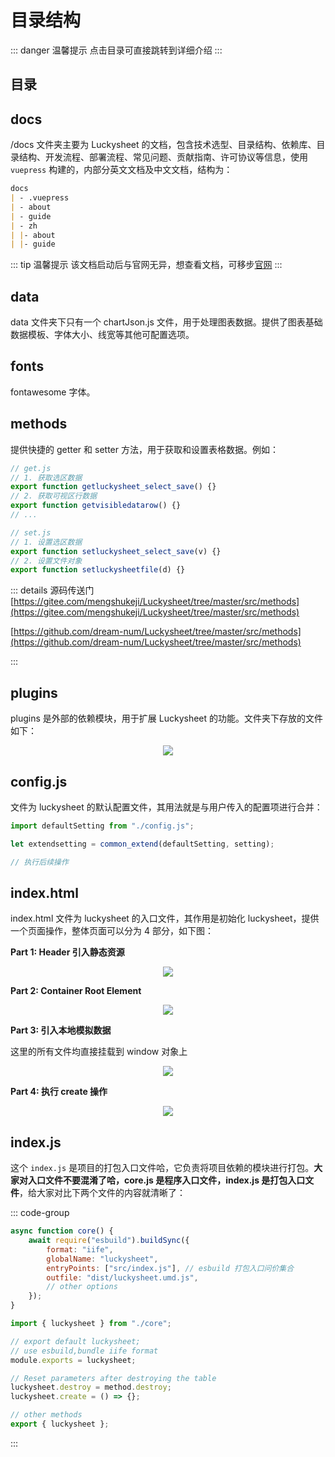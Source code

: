 # 目录结构

<backTop/>

::: danger 温馨提示
点击目录可直接跳转到详细介绍
:::

## 目录

<!-- 自定义目录组件实现 - 类似 Element  Collapse 折叠面板 -->
<catalogue />

## docs

/docs 文件夹主要为 Luckysheet 的文档，包含技术选型、目录结构、依赖库、目录结构、开发流程、部署流程、常见问题、贡献指南、许可协议等信息，使用 `vuepress` 构建的，内部分英文文档及中文文档，结构为：

```markdown
docs
| - .vuepress
| - about
| - guide
| - zh
| |- about
| |- guide
```

::: tip 温馨提示
该文档启动后与官网无异，想查看文档，可移步[官网](https://dream-num.github.io/LuckysheetDocs/zh/guide/)
:::

## data

data 文件夹下只有一个 chartJson.js 文件，用于处理图表数据。提供了图表基础数据模板、字体大小、线宽等其他可配置选项。

## fonts

fontawesome 字体。

## methods

提供快捷的 getter 和 setter 方法，用于获取和设置表格数据。例如：

```js
// get.js
// 1. 获取选区数据
export function getluckysheet_select_save() {}
// 2. 获取可视区行数据
export function getvisibledatarow() {}
// ...

// set.js
// 1. 设置选区数据
export function setluckysheet_select_save(v) {}
// 2. 设置文件对象
export function setluckysheetfile(d) {}
```

::: details 源码传送门
[https://gitee.com/mengshukeji/Luckysheet/tree/master/src/methods](https://gitee.com/mengshukeji/Luckysheet/tree/master/src/methods)

[https://github.com/dream-num/Luckysheet/tree/master/src/methods](https://github.com/dream-num/Luckysheet/tree/master/src/methods)

:::

## plugins

plugins 是外部的依赖模块，用于扩展 Luckysheet 的功能。文件夹下存放的文件如下：

<p align="center">
    <img  src='/plugins-catalog.png' />
</p>

## config.js

文件为 luckysheet 的默认配置文件，其用法就是与用户传入的配置项进行合并：

```js
import defaultSetting from "./config.js";

let extendsetting = common_extend(defaultSetting, setting);

// 执行后续操作
```

## index.html

index.html 文件为 luckysheet 的入口文件，其作用是初始化 luckysheet，提供一个页面操作，整体页面可以分为 4 部分，如下图：

**Part 1: Header 引入静态资源**

<p align="center">
    <img  src='/index-html-header.png' />
</p>

**Part 2: Container Root Element**

<p align="center">
    <img  src='/index-html-container.png' />
</p>

**Part 3: 引入本地模拟数据**

这里的所有文件均直接挂载到 window 对象上

<p align="center">
    <img  src='/index-html-demo-data.png' />
</p>

**Part 4: 执行 create 操作**

<p align="center">
    <img  src='/index-html-create.png' />
</p>

## index.js

这个 `index.js` 是项目的打包入口文件哈，它负责将项目依赖的模块进行打包。**大家对入口文件不要混淆了哈，core.js 是程序入口文件，index.js 是打包入口文件**，给大家对比下两个文件的内容就清晰了：

::: code-group

```js [gulpfile.js]
async function core() {
	await require("esbuild").buildSync({
		format: "iife",
		globalName: "luckysheet",
		entryPoints: ["src/index.js"], // esbuild 打包入口问价集合
		outfile: "dist/luckysheet.umd.js",
		// other options
	});
}
```

```js [index.js]
import { luckysheet } from "./core";

// export default luckysheet;
// use esbuild,bundle iife format
module.exports = luckysheet;
```

```js [core.js]
// Reset parameters after destroying the table
luckysheet.destroy = method.destroy;
luckysheet.create = () => {};

// other methods
export { luckysheet };
```

:::
